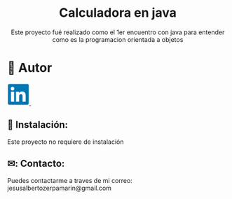 <div align='center'>

<h1>Calculadora en java</h1>

<p>Este proyecto fué realizado como el 1er encuentro con java para entender como es la programacion orientada a objetos</p>

</div>

# :notebook_with_decorative_cover: Autor
<p><a href="https://www.linkedin.com/in/jesus-alberto-zerpa-marin-818ba3198/"><img src="https://github.com/devicons/devicon/blob/master/icons/linkedin/linkedin-original.svg" alt="LindedIn" title="LinkedInd" width="50" height="50"/>&nbsp;</a></p>



## :star2: Instalación:
<p>Este proyecto no requiere de instalación</p>

## ✉: Contacto:
<p>Puedes contactarme a traves de mi correo: jesusalbertozerpamarin@gmail.com</p>

